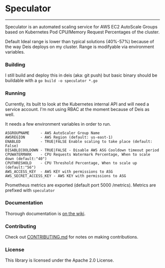 # Speculator
---

Speculator is an automated scaling service for AWS EC2 AutoScale Groups based
on Kubernetes Pod CPU/Memory Request Percentages of the cluster.

Default Ideal range is lower than typical solutions (40%-57%) because of the way
Deis deploys on my cluster.  Range is modifyable via environment variables.

### Building

I still build and deploy this in deis (aka: git push) but basic binary should be
buildable with a `go build -o speculator *.go`

### Running

Currently, its built to look at the Kubernetes internal API and will need a service 
account.  I'm not using RBAC at the moment because of Deis as well. 

It needs a few environment variables in order to run.  

	ASGROUPNAME     - AWS AutoScaler Group Name 
	AWSREGION       - AWS Region (default: us-east-1)
	ENABLED         - TRUE|FALSE Enable scaling to take place (default: False) 
	DISABLECOOLDOWN - TRUE|FALSE - Disable AWS ASG Cooldown timeout period 
	CPUWATERMARK    - CPU Requests Watermark Percentage, When to scale down (default:"40")
	CPUTHRESHOLD    - CPU Threshold Percentage, When to scale up (default:"56")
    AWS_ACCESS_KEY  - AWS KEY with permissions to ASG 
    AWS_SECRET_ACCESS_KEY - AWS KEY with permissions to ASG 

Prometheus metrics are exported (default port 5000 /metrics).  Metrics are prefixed with `speculator`


### Documentation

Thorough documentation is [on the wiki](https://github.com/undeadops/speculator/wiki).

### Contributing
Check out [CONTRIBUTING.md](./CONTRIBUTING.md) for notes on making contributions.

### License

This library is licensed under the Apache 2.0 License. 
